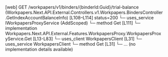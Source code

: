 [web] GET /workpapers/v1/binders/{binderId:Guid}/trial-balance  (Workpapers.Next.API.External.Controllers.v1.Workpapers.BindersController.GetIndexAccountBalanceInfo)  [L108–L114] status=200
  └─ uses_service IWorkpapersProxyService (AddScoped)
    └─ method Get [L111]
      └─ implementation Workpapers.Next.API.External.Features.WorkpapersProxy.WorkpapersProxyService.Get [L13-L83]
        └─ uses_client WorkpapersClient [L31]
        └─ uses_service WorkpapersClient
          └─ method Get [L31]
            └─ ... (no implementation details available)

